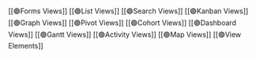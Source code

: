 [[🟣Forms Views]]
[[🟣List Views]]
[[🟣Search Views]]
[[🟣Kanban Views]]
[[🟣Graph Views]]
[[🟣Pivot Views]]
[[🟣Cohort Views]]
[[🟣Dashboard Views]]
[[🟣Gantt Views]]
[[🟣Activity Views]]
[[🟣Map Views]]
[[🟣View Elements]]
